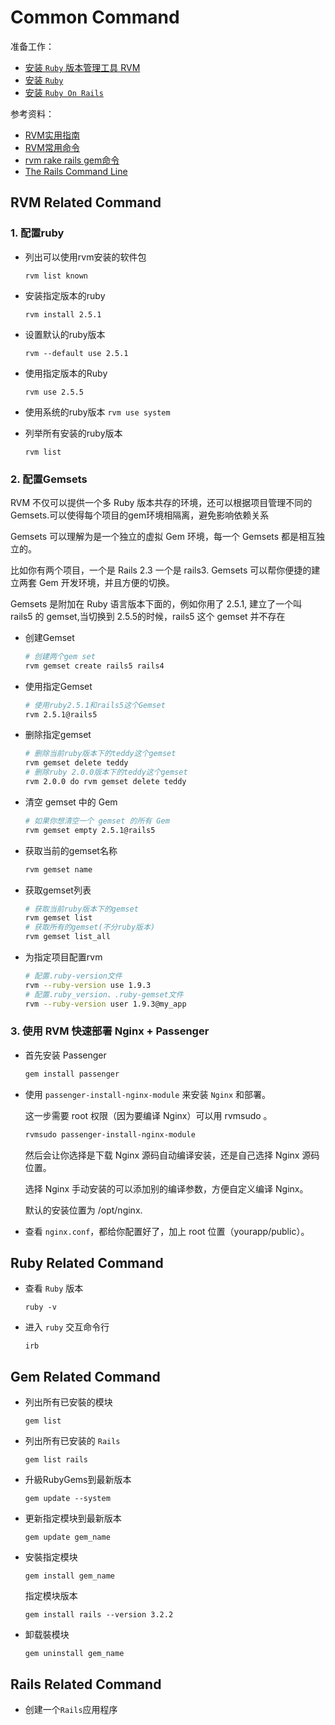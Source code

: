 
# Common Command

准备工作：

- [安装 `Ruby` 版本管理工具 RVM](https://rvm.io/)
- [安装 `Ruby`](https://ruby-china.org/wiki/install_ruby_guide)
- [安装 `Ruby On Rails`](https://ruby-china.org/wiki/install_ruby_guide)

参考资料：

- [RVM实用指南](https://ruby-china.org/wiki/rvm-guide)
- [RVM常用命令](https://xrlin.github.io/RVM%E5%B8%B8%E7%94%A8%E5%91%BD%E4%BB%A4/)
- [rvm rake rails gem命令](https://www.jianshu.com/p/77c27e450508)
- [The Rails Command Line](https://guides.rubyonrails.org/command_line.html)

## RVM Related Command

### 1. 配置ruby

- 列出可以使用rvm安装的软件包

  `rvm list known`

- 安装指定版本的ruby

  `rvm install 2.5.1`

- 设置默认的ruby版本

  `rvm --default use 2.5.1`

- 使用指定版本的Ruby

  `rvm use 2.5.5`

- 使用系统的ruby版本
  `rvm use system`

- 列举所有安装的ruby版本

  `rvm list`

### 2. 配置Gemsets

RVM 不仅可以提供一个多 Ruby 版本共存的环境，还可以根据项目管理不同的 Gemsets.可以使得每个项目的gem环境相隔离，避免影响依赖关系

Gemsets 可以理解为是一个独立的虚拟 Gem 环境，每一个 Gemsets 都是相互独立的。

比如你有两个项目，一个是 Rails 2.3 一个是 rails3. Gemsets 可以帮你便捷的建立两套 Gem 开发环境，并且方便的切换。

Gemsets 是附加在 Ruby 语言版本下面的，例如你用了 2.5.1, 建立了一个叫 rails5 的 gemset,当切换到 2.5.5的时候，rails5 这个 gemset 并不存在

- 创建Gemset

  ```bash
  # 创建两个gem set
  rvm gemset create rails5 rails4
  ```

- 使用指定Gemset

  ```bash
  # 使用ruby2.5.1和rails5这个Gemset
  rvm 2.5.1@rails5
  ```

- 删除指定gemset

  ```bash
  # 删除当前ruby版本下的teddy这个gemset
  rvm gemset delete teddy
  # 删除ruby 2.0.0版本下的teddy这个gemset
  rvm 2.0.0 do rvm gemset delete teddy
  ```

- 清空 gemset 中的 Gem

  ```bash
  # 如果你想清空一个 gemset 的所有 Gem
  rvm gemset empty 2.5.1@rails5
  ```

- 获取当前的gemset名称

  ```bash
  rvm gemset name
  ```

- 获取gemset列表

  ```bash
  # 获取当前ruby版本下的gemset
  rvm gemset list
  # 获取所有的gemset(不分ruby版本)
  rvm gemset list_all
  ```

- 为指定项目配置rvm

  ```bash
  # 配置.ruby-version文件
  rvm --ruby-version use 1.9.3
  # 配置.ruby_version、.ruby-gemset文件
  rvm --ruby-version user 1.9.3@my_app
  ```

### 3. 使用 RVM 快速部署 Nginx + Passenger

- 首先安装 Passenger

  ```bash
  gem install passenger
  ```

- 使用 `passenger-install-nginx-module` 来安装 `Nginx` 和部署。

  这一步需要 root 权限（因为要编译 Nginx）可以用 rvmsudo 。

  ```bash
  rvmsudo passenger-install-nginx-module
  ```

  然后会让你选择是下载 Nginx 源码自动编译安装，还是自己选择 Nginx 源码位置。

  选择 Nginx 手动安装的可以添加别的编译参数，方便自定义编译 Nginx。

  默认的安装位置为 /opt/nginx.

- 查看 `nginx.conf`，都给你配置好了，加上 root 位置（yourapp/public）。

## Ruby Related Command

- 查看 `Ruby` 版本

  `ruby -v`

- 进入 `ruby` 交互命令行

  `irb`

## Gem Related Command

- 列出所有已安裝的模块

  `gem list`

- 列出所有已安装的 `Rails`

  `gem list rails`

- 升級RubyGems到最新版本

  `gem update --system`

- 更新指定模块到最新版本

  `gem update gem_name`

- 安裝指定模块

  `gem install gem_name`

  指定模块版本

  `gem install rails --version 3.2.2`
- 卸载裝模块

  `gem uninstall gem_name`

## Rails Related Command

- 创建一个`Rails`应用程序

  ```bash

  ```
